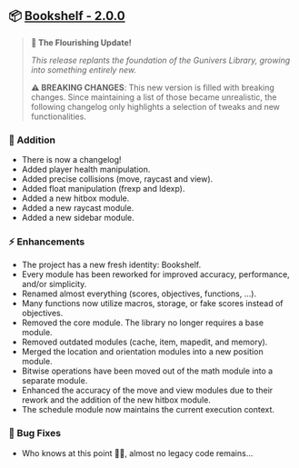 ## 📦 [Bookshelf - 2.0.0](https://github.com/mcbookshelf/bookshelf/releases/tag/v2.0.0)

> **🌱 The Flourishing Update!**
>
> *This release replants the foundation of the Gunivers Library, growing into something entirely new.*
>
> **⚠️ BREAKING CHANGES**: This new version is filled with breaking changes. Since maintaining a list of those became unrealistic, the following changelog only highlights a selection of tweaks and new functionalities.


### 🎉 Addition

- There is now a changelog!
- Added player health manipulation.
- Added precise collisions (move, raycast and view).
- Added float manipulation (frexp and ldexp).
- Added a new hitbox module.
- Added a new raycast module.
- Added a new sidebar module.

### ⚡ Enhancements

- The project has a new fresh identity: Bookshelf.
- Every module has been reworked for improved accuracy, performance, and/or simplicity.
- Renamed almost everything (scores, objectives, functions, ...).
- Many functions now utilize macros, storage, or fake scores instead of objectives.
- Removed the core module. The library no longer requires a base module.
- Removed outdated modules (cache, item, mapedit, and memory).
- Merged the location and orientation modules into a new position module.
- Bitwise operations have been moved out of the math module into a separate module.
- Enhanced the accuracy of the move and view modules due to their rework and the addition of the new hitbox module.
- The schedule module now maintains the current execution context.

### 🐛 Bug Fixes

- Who knows at this point 🤷‍♂️, almost no legacy code remains...
